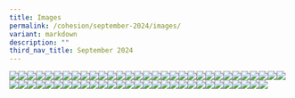 ```yaml
---
title: Images
permalink: /cohesion/september-2024/images/
variant: markdown
description: ""
third_nav_title: September 2024
---
```

![](/images/Cohesion/September%202024/gbc_kv.gif)![](/images/Cohesion/September%202024/wu_3.png)![](/images/Cohesion/September%202024/title_bootcamp2.jpg)![](/images/Cohesion/September%202024/ae_infographics_01.jpg)![](/images/Cohesion/September%202024/3rd.gif)![](/images/Cohesion/September%202024/2nd.gif)![](/images/Cohesion/September%202024/1st.gif)![](/images/Cohesion/September%202024/measure_treasure_03.jpg)![](/images/Cohesion/September%202024/measure_treasure_01.jpg)![](/images/Cohesion/September%202024/lighten_tracy.jpg)![](/images/Cohesion/September%202024/lighten_ong.jpg)![](/images/Cohesion/September%202024/lighten_infographics_02.jpg)![](/images/Cohesion/September%202024/lighten_infographics_01.jpg)![](/images/Cohesion/September%202024/learning_jouney.png)![](/images/Cohesion/September%202024/learning_claire_03.jpg)![](/images/Cohesion/September%202024/learning_claire_01.jpg)![](/images/Cohesion/September%202024/learning_3tips.png)![](/images/Cohesion/September%202024/inclusive_communities.png)![](/images/Cohesion/September%202024/glance_skillsfuture.jpg)![](/images/Cohesion/September%202024/glance_golf.jpg)![](/images/Cohesion/September%202024/glance_cdcv.jpg)![](/images/Cohesion/September%202024/glance_bootcamp.jpg)![](/images/Cohesion/September%202024/glance_arts.jpg)![](/images/Cohesion/September%202024/gbc_w3rd_03.jpg)![](/images/Cohesion/September%202024/gbc_w3rd_01.jpg)![](/images/Cohesion/September%202024/gbc_w2nd_03.jpg)![](/images/Cohesion/September%202024/gbc_w2nd_01.jpg)![](/images/Cohesion/September%202024/gbc_3rd.jpg)![](/images/Cohesion/September%202024/gbc_2nd.jpg)![](/images/Cohesion/September%202024/dyk.jpg)![](/images/Cohesion/September%202024/donor_q5.jpg)![](/images/Cohesion/September%202024/donor_q4.jpg)![](/images/Cohesion/September%202024/donor_q3.jpg)![](/images/Cohesion/September%202024/donor_q2.jpg)![](/images/Cohesion/September%202024/donor_q1.jpg)![](/images/Cohesion/September%202024/cta.gif)![](/images/Cohesion/September%202024/club100_kv.gif)![](/images/Cohesion/September%202024/artseverywhere_kv.gif)![](/images/Cohesion/September%202024/ae_infographics_4.png)![](/images/Cohesion/September%202024/ae_infographics_3.png)![](/images/Cohesion/September%202024/ae_infographics_2.png)![](/images/Cohesion/September%202024/ae_infographics_05.jpg)![](/images/Cohesion/September%202024/ae_infographics_04.jpg)![](/images/Cohesion/September%202024/ae_infographics_03.jpg)![](/images/Cohesion/September%202024/ae_infographics_02.jpg)![](/images/Cohesion/September%202024/wu_4.png)![](/images/Cohesion/September%202024/wu_2.png)![](/images/Cohesion/September%202024/wu_1.png)![](/images/Cohesion/September%202024/title_skillsfuture.jpg)![](/images/Cohesion/September%202024/title_heartlands.jpg)![](/images/Cohesion/September%202024/title_club100.jpg)![](/images/Cohesion/September%202024/title_cdcv.jpg)![](/images/Cohesion/September%202024/title_bootcamp.jpg)![](/images/Cohesion/September%202024/sf_kv.gif)![](/images/Cohesion/September%202024/mt5.png)![](/images/Cohesion/September%202024/mt4.png)![](/images/Cohesion/September%202024/mt3.png)![](/images/Cohesion/September%202024/mt2.png)![](/images/Cohesion/September%202024/mt1.png)![](/images/Cohesion/September%202024/measure_treasure_05.jpg)